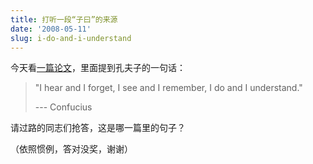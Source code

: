 ```yaml
---
title: 打听一段“子曰”的来源
date: '2008-05-11'
slug: i-do-and-i-understand
---
```


今天看[一篇论文](http://www.agresearch.co.nz/downloads/graphics/Dynamic%20Graphics%20JABES%20Dec%202004.pdf)，里面提到孔夫子的一句话：

> "I hear and I forget, I see and I remember, I do and I understand."
> 
> --- Confucius

请过路的同志们抢答，这是哪一篇里的句子？

（依照惯例，答对没奖，谢谢）
